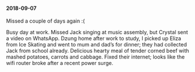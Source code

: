#### 2018-09-07

Missed a couple of days again :(

Busy day at work. Missed Jack singing at music assembly, but Crystal sent a video on WhatsApp. Dzung home after work to study, I picked up Eliza from Ice Skating and went to mum and dad’s for dinner; they had collected Jack from school already. Delicious hearty meal of tender corned beef with mashed potatoes, carrots and cabbage. Fixed their internet; looks like the wifi router broke after a recent power surge.